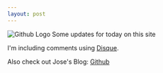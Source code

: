 ```yaml
---
layout: post
---
```


![Github Logo](https://farm8.staticflickr.com/7541/16333491921_f281b82d38_m.jpg)
Some updates for today on this site

I'm including comments using [Disque](http://www.disqus.com).

Also check out Jose's Blog: [Github](joseAi.github.io)
